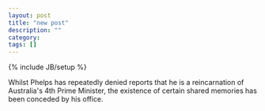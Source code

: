 ```yaml
---
layout: post
title: "new post"
description: ""
category: 
tags: []
---
```

{% include JB/setup %}

Whilst Phelps has repeatedly denied reports that he is a reincarnation of Australia's 4th Prime Minister, the existence of certain shared memories has been conceded by his office.